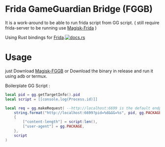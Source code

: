 # Frida GameGuardian Bridge (FGGB)
It is a work-around to be able to run frida script from GG script. ( still require frida-server to be running use [Magisk-Frida](https://github.com/ViRb3/magisk-frida) ) 

Using Rust bindings for [Frida](https://frida.re).[![docs.rs](https://docs.rs/frida/badge.svg)](https://docs.rs/frida)

# Usage
just Download [Magisk-FGGB](https://github.com/chihaamin/FGGB-Magisk) or Download the binary in release and run it using adb or termux.

Boilerplate GG Script : 
```lua
local pid = gg.getTargetInfo().pid
local script = [[console.log(Process.id)]]

local req = gg.makeRequest( --http://localhost:6699 is the default endpoint
    string.format("http://localhost:6699?pid=%d&GG=%s", pid, gg.PACKAGE),
    {
        ["content-length"] = script:len(),
        ["user-agent"] = gg.PACKAGE,
    },
    script
)
```
